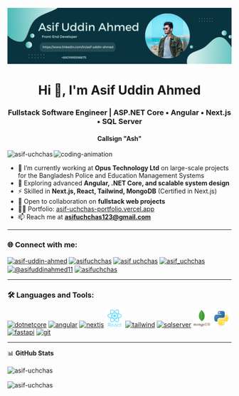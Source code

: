 ![logo](https://github.com/Asif-Uchchas/Asif-Uchchas/blob/main/Github-Banner)

<h1 align="center">Hi 👋, I'm Asif Uddin Ahmed</h1>
<h3 align="center">Fullstack Software Engineer | ASP.NET Core • Angular • Next.js • SQL Server</h3>
<h4 align="center">Callsign "Ash"</h4>

<img align="right" alt="coding-animation" width="400" src="https://miro.medium.com/v2/resize:fit:720/format:webp/1*VMmvImch6VU5pc2VktY1uw.gif">

<p align="left">
  <img src="https://komarev.com/ghpvc/?username=asif-uchchas&label=Profile%20views&color=0e75b6&style=flat" alt="asif-uchchas" />
</p>

- 🔭 I’m currently working at **Opus Technology Ltd** on large-scale projects for the Bangladesh Police and Education Management Systems  
- 🌱 Exploring advanced **Angular, .NET Core, and scalable system design**  
- ⚡ Skilled in **Next.js, React, Tailwind, MongoDB** (Certified in Next.js)  
- 👯 Open to collaboration on **fullstack web projects**  
- 👨‍💻 Portfolio: [asif-uchchas-portfolio.vercel.app](https://asif-uchchas-portfolio.vercel.app)  
- 📫 Reach me at **asifuchchas123@gmail.com**

---

<h3 align="left">🌐 Connect with me:</h3>
<p align="left">
<a href="https://linkedin.com/in/asif-uddin-ahmed" target="blank"><img align="center" src="https://raw.githubusercontent.com/rahuldkjain/github-profile-readme-generator/master/src/images/icons/Social/linked-in-alt.svg" alt="asif-uddin-ahmed" height="30" width="40" /></a>
<a href="https://kaggle.com/asifuchchas" target="blank"><img align="center" src="https://raw.githubusercontent.com/rahuldkjain/github-profile-readme-generator/master/src/images/icons/Social/kaggle.svg" alt="asifuchchas" height="30" width="40" /></a>
<a href="https://fb.com/asif uchchas" target="blank"><img align="center" src="https://raw.githubusercontent.com/rahuldkjain/github-profile-readme-generator/master/src/images/icons/Social/facebook.svg" alt="asif uchchas" height="30" width="40" /></a>
<a href="https://instagram.com/asif_uchchas" target="blank"><img align="center" src="https://raw.githubusercontent.com/rahuldkjain/github-profile-readme-generator/master/src/images/icons/Social/instagram.svg" alt="asif_uchchas" height="30" width="40" /></a>
<a href="https://www.hackerrank.com/@asifuddinahmed11" target="blank"><img align="center" src="https://raw.githubusercontent.com/rahuldkjain/github-profile-readme-generator/master/src/images/icons/Social/hackerrank.svg" alt="@asifuddinahmed11" height="30" width="40" /></a>
<a href="https://www.leetcode.com/asifuchchas" target="blank"><img align="center" src="https://raw.githubusercontent.com/rahuldkjain/github-profile-readme-generator/master/src/images/icons/Social/leet-code.svg" alt="asifuchchas" height="30" width="40" /></a>
</p>

---

<h3 align="left">🛠️ Languages and Tools:</h3>
<p align="left"> 
  <a href="https://dotnet.microsoft.com/" target="_blank" rel="noreferrer"><img src="https://cdn.worldvectorlogo.com/logos/dot-net-core-7.svg" alt="dotnetcore" width="40" height="40"/></a> 
  <a href="https://angular.io" target="_blank" rel="noreferrer"><img src="https://angular.io/assets/images/logos/angular/angular.svg" alt="angular" width="40" height="40"/></a>
  <a href="https://nextjs.org/" target="_blank" rel="noreferrer"><img src="https://cdn.worldvectorlogo.com/logos/nextjs-2.svg" alt="nextjs" width="40" height="40"/></a>
  <a href="https://reactjs.org/" target="_blank" rel="noreferrer"><img src="https://raw.githubusercontent.com/devicons/devicon/master/icons/react/react-original-wordmark.svg" alt="react" width="40" height="40"/></a>
  <a href="https://tailwindcss.com/" target="_blank" rel="noreferrer"><img src="https://www.vectorlogo.zone/logos/tailwindcss/tailwindcss-icon.svg" alt="tailwind" width="40" height="40"/></a>
  <a href="https://www.microsoft.com/en-us/sql-server" target="_blank" rel="noreferrer"><img src="https://www.svgrepo.com/show/303229/microsoft-sql-server-logo.svg" alt="sqlserver" width="40" height="40"/></a>
  <a href="https://www.mongodb.com/" target="_blank" rel="noreferrer"><img src="https://raw.githubusercontent.com/devicons/devicon/master/icons/mongodb/mongodb-original-wordmark.svg" alt="mongodb" width="40" height="40"/></a>
  <a href="https://www.python.org" target="_blank" rel="noreferrer"><img src="https://raw.githubusercontent.com/devicons/devicon/master/icons/python/python-original.svg" alt="python" width="40" height="40"/></a>
  <a href="https://fastapi.tiangolo.com/" target="_blank" rel="noreferrer"><img src="https://cdn.worldvectorlogo.com/logos/fastapi-1.svg" alt="fastapi" width="40" height="40"/></a>
  <a href="https://git-scm.com/" target="_blank" rel="noreferrer"><img src="https://www.vectorlogo.zone/logos/git-scm/git-scm-icon.svg" alt="git" width="40" height="40"/></a>
</p>

---

📊 **GitHub Stats**  
<p><img align="center" src="https://github-readme-stats.vercel.app/api/top-langs?username=asif-uchchas&show_icons=true&locale=en&layout=compact" alt="asif-uchchas" /></p>
<p><img align="center" src="https://github-readme-streak-stats.herokuapp.com/?user=asif-uchchas&" alt="asif-uchchas" /></p>

